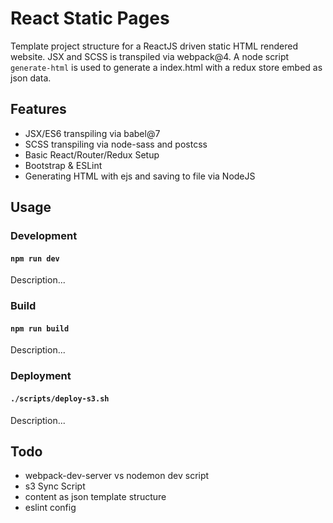 # React Static Pages
Template project structure for a ReactJS driven static HTML rendered website. JSX and SCSS is transpiled via webpack@4. A node script `generate-html` is used to generate a index.html with a redux store embed as json data.

## Features
* JSX/ES6 transpiling via babel@7
* SCSS transpiling via node-sass and postcss
* Basic React/Router/Redux Setup
* Bootstrap & ESLint
* Generating HTML with ejs and saving to file via NodeJS 

## Usage
### Development
#### `npm run dev`
Description...
### Build
#### `npm run build`
Description...
### Deployment
#### `./scripts/deploy-s3.sh`
Description...

## Todo
* webpack-dev-server vs nodemon dev script
* s3 Sync Script
* content as json template structure
* eslint config
